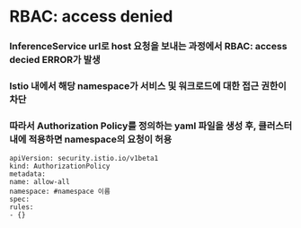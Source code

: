 # RBAC: access denied

### InferenceService url로 host 요청을 보내는 과정에서 RBAC: access decied ERROR가 발생
### Istio 내에서 해당 namespace가 서비스 및 워크로드에 대한 접근 권한이 차단
### 따라서 Authorization Policy를 정의하는 yaml 파일을 생성 후, 클러스터 내에 적용하면 namespace의 요청이 허용

    apiVersion: security.istio.io/v1beta1
    kind: AuthorizationPolicy
    metadata:
    name: allow-all
    namespace: #namespace 이름
    spec:
    rules:
    - {}

    